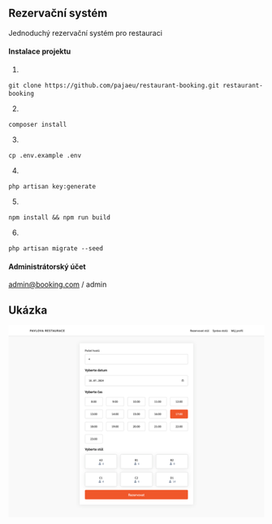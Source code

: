 ## Rezervační systém

Jednoduchý rezervační systém pro restauraci

#### Instalace projektu
1.
```
git clone https://github.com/pajaeu/restaurant-booking.git restaurant-booking
```
2.
```
composer install
```
3.
```
cp .env.example .env
```
4.
```
php artisan key:generate
```
5.
```
npm install && npm run build
```
6.
```
php artisan migrate --seed
```

#### Administrátorský účet
admin@booking.com / admin

## Ukázka

![booking form](https://raw.githubusercontent.com/pajaeu/restaurant-booking/main/screenshot.png)